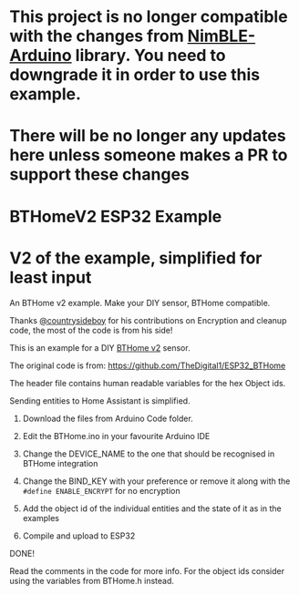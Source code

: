 # This project is no longer compatible with the changes from [NimBLE-Arduino](https://github.com/h2zero/NimBLE-Arduino/commit/edc66e8b6c992d4992602c091bcee26261aa77d3) library. You need to downgrade it in order to use this example.
# There will be no longer any updates here unless someone makes a PR to support these changes

# BTHomeV2 ESP32 Example
# V2 of the example, simplified for least input
An BTHome v2 example.
Make your DIY sensor, BTHome compatible.

Thanks [@countrysideboy](https://github.com/countrysideboy) for his contributions on Encryption and cleanup code, the most of the code is from his side!

This is an example for a DIY [BTHome v2](https://bthome.io/) sensor.

The original code is from: https://github.com/TheDigital1/ESP32_BTHome

The header file contains human readable variables for the hex Object ids.

Sending entities to Home Assistant is simplified.

1) Download the files from Arduino Code folder.

2) Edit the BTHome.ino in your favourite Arduino IDE 

3) Change the DEVICE_NAME to the one that should be recognised in BTHome integration

4) Change the BIND_KEY with your preference or remove it along with the `#define ENABLE_ENCRYPT` for no encryption

5) Add the object id of the individual entities and the state of it as in the examples

6) Compile and upload to ESP32

DONE!

Read the comments in the code for more info. 
For the object ids consider using the variables from BTHome.h instead.
